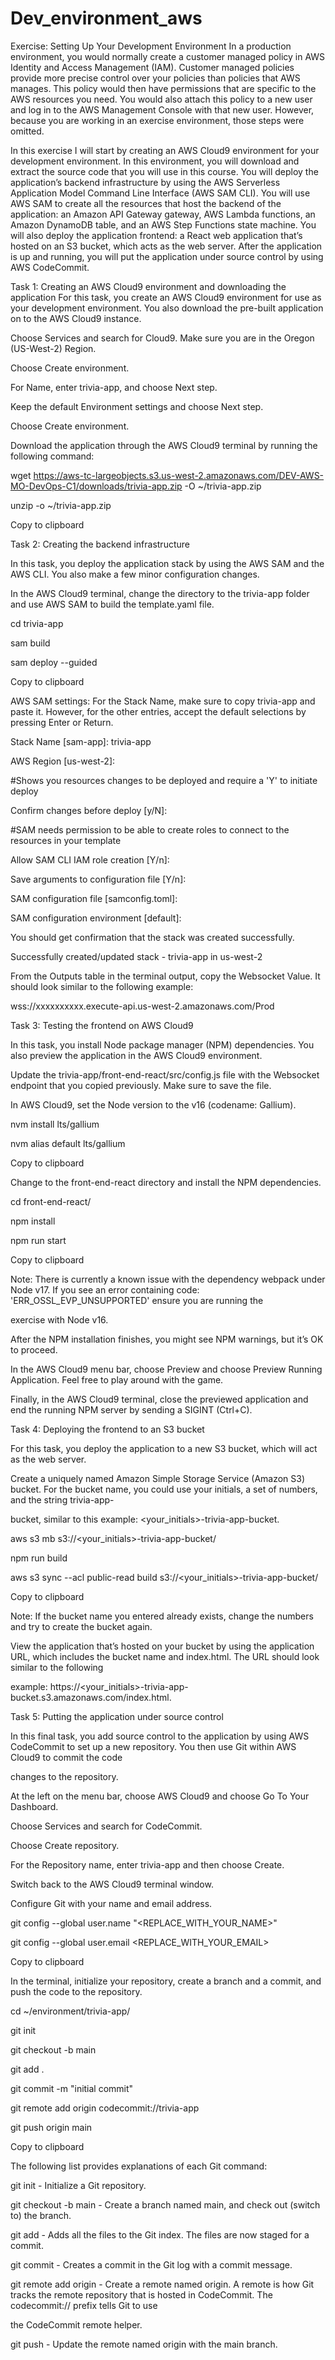 # Dev_environment_aws

Exercise: Setting Up Your Development Environment
In a production environment, you would normally create a customer managed policy in AWS Identity and Access Management (IAM). Customer managed policies provide more precise control over your policies than policies that AWS manages. This policy would then have permissions that are specific to the AWS resources you need. You would also attach this policy to a new user and log in to the AWS Management Console with that new user. However, because you are working in an exercise environment, those steps were omitted.

In this exercise I will start by creating an AWS Cloud9 environment for your development environment. In this environment, you will download and extract the source code that you will use in this course. You will deploy the application’s backend infrastructure by using the AWS Serverless Application Model Command Line Interface (AWS SAM CLI). You will use AWS SAM to create all the resources that host the backend of the application: an Amazon API Gateway gateway, AWS Lambda functions, an Amazon DynamoDB table, and an AWS Step Functions state machine. You will also deploy the application frontend: a React web application that’s hosted on an S3 bucket, which acts as the web server. After the application is up and running, you will put the application under source control by using AWS CodeCommit.

Task 1: Creating an AWS Cloud9 environment and downloading the application
For this task, you create an AWS Cloud9 environment for use as your development environment. You also download the pre-built application on to the AWS Cloud9 instance.

Choose Services and search for Cloud9. Make sure you are in the Oregon (US-West-2) Region.

Choose Create environment.

For Name, enter trivia-app, and choose Next step.

Keep the default Environment settings and choose Next step.

Choose Create environment.

Download the application through the AWS Cloud9 terminal by running the following command:

wget https://aws-tc-largeobjects.s3.us-west-2.amazonaws.com/DEV-AWS-MO-DevOps-C1/downloads/trivia-app.zip -O ~/trivia-app.zip

unzip -o ~/trivia-app.zip

Copy to clipboard

Task 2: Creating the backend infrastructure

In this task, you deploy the application stack by using the AWS SAM and the AWS CLI. You also make a few minor configuration changes.

In the AWS Cloud9 terminal, change the directory to the trivia-app folder and use AWS SAM to build the template.yaml file.

cd trivia-app

sam build

sam deploy --guided

Copy to clipboard

AWS SAM settings: For the Stack Name, make sure to copy trivia-app and paste it. However, for the other entries, accept the default selections by pressing Enter or Return.

Stack Name [sam-app]: trivia-app

AWS Region [us-west-2]: <Press Enter or Return>

#Shows you resources changes to be deployed and require a 'Y' to initiate deploy

Confirm changes before deploy [y/N]: <Press Enter or Return>

#SAM needs permission to be able to create roles to connect to the resources in your template

Allow SAM CLI IAM role creation [Y/n]: <Press Enter or Return>

Save arguments to configuration file [Y/n]: <Press Enter or Return>

SAM configuration file [samconfig.toml]: <Press Enter or Return>

SAM configuration environment [default]: <Press Enter or Return>

You should get confirmation that the stack was created successfully.

Successfully created/updated stack - trivia-app in us-west-2

From the Outputs table in the terminal output, copy the Websocket Value. It should look similar to the following example:

wss://xxxxxxxxxx.execute-api.us-west-2.amazonaws.com/Prod  

Task 3: Testing the frontend on AWS Cloud9

In this task, you install Node package manager (NPM) dependencies. You also preview the application in the AWS Cloud9 environment.

Update the trivia-app/front-end-react/src/config.js file with the Websocket endpoint that you copied previously. Make sure to save the file.

In AWS Cloud9, set the Node version to the v16 (codename: Gallium).

nvm install lts/gallium

nvm alias default lts/gallium

Copy to clipboard

Change to the front-end-react directory and install the NPM dependencies.

cd front-end-react/

npm install

npm run start

Copy to clipboard

Note: There is currently a known issue with the dependency webpack under Node v17. If you see an error containing code: 'ERR_OSSL_EVP_UNSUPPORTED' ensure you are running the 

exercise with Node v16.

After the NPM installation finishes, you might see NPM warnings, but it’s OK to proceed.

In the AWS Cloud9 menu bar, choose Preview and choose Preview Running Application. Feel free to play around with the game.

Finally, in the AWS Cloud9 terminal, close the previewed application and end the running NPM server by sending a SIGINT (Ctrl+C).

Task 4: Deploying the frontend to an S3 bucket

For this task, you deploy the application to a new S3 bucket, which will act as the web server.

Create a uniquely named Amazon Simple Storage Service (Amazon S3) bucket. For the bucket name, you could use your initials, a set of numbers, and the string trivia-app-

bucket, similar to this example: <your_initials><numbers>-trivia-app-bucket.

aws s3 mb s3://<your_initials><numbers>-trivia-app-bucket/

npm run build

aws s3 sync --acl public-read build s3://<your_initials><numbers>-trivia-app-bucket/

Copy to clipboard

Note: If the bucket name you entered already exists, change the numbers and try to create the bucket again.

View the application that’s hosted on your bucket by using the application URL, which includes the bucket name and index.html. The URL should look similar to the following 

example: https://<your_initials><numbers>-trivia-app-bucket.s3.amazonaws.com/index.html.

Task 5: Putting the application under source control

In this final task, you add source control to the application by using AWS CodeCommit to set up a new repository. You then use Git within AWS Cloud9 to commit the code 

changes to the repository.

At the left on the menu bar, choose AWS Cloud9 and choose Go To Your Dashboard.

Choose Services and search for CodeCommit.

Choose Create repository.

For the Repository name, enter trivia-app and then choose Create.

Switch back to the AWS Cloud9 terminal window.

Configure Git with your name and email address.

git config --global user.name "<REPLACE_WITH_YOUR_NAME>"

git config --global user.email <REPLACE_WITH_YOUR_EMAIL>

Copy to clipboard

In the terminal, initialize your repository, create a branch and a commit, and push the code to the repository.

cd ~/environment/trivia-app/

git init

git checkout -b main

git add .

git commit -m "initial commit"

git remote add origin codecommit://trivia-app

git push origin main

Copy to clipboard

The following list provides explanations of each Git command:

git init - Initialize a Git repository.

git checkout -b main - Create a branch named main, and check out (switch to) the branch.

git add - Adds all the files to the Git index. The files are now staged for a commit.

git commit - Creates a commit in the Git log with a commit message.

git remote add origin - Create a remote named origin. A remote is how Git tracks the remote repository that is hosted in CodeCommit. The codecommit:// prefix tells Git to use 

the CodeCommit remote helper.

git push - Update the remote named origin with the main branch.
